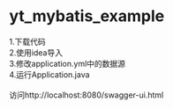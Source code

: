 # yt_mybatis_example
1.下载代码</br>
2.使用idea导入</br>
3.修改application.yml中的数据源</br>
4.运行Application.java</br>
</br>
访问http://localhost:8080/swagger-ui.html</br>
